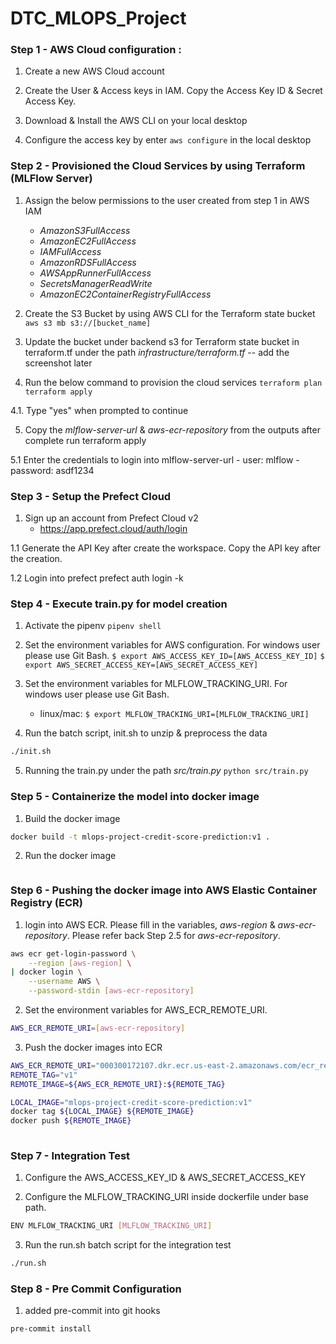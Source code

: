 # DTC_MLOPS_Project

### Step 1 - AWS Cloud configuration :

1. Create a new AWS Cloud account

2. Create the User & Access keys in IAM. Copy the Access Key ID & Secret Access Key.

3. Download & Install the AWS CLI on your local desktop

4. Configure the access key by enter `aws configure` in the local desktop

### Step 2 - Provisioned the Cloud Services by using Terraform (MLFlow Server)

1. Assign the below permissions to the user created from step 1 in AWS IAM
    - *AmazonS3FullAccess*
    - *AmazonEC2FullAccess*
    - *IAMFullAccess*
    - *AmazonRDSFullAccess*
    - *AWSAppRunnerFullAccess*
    - *SecretsManagerReadWrite*
    - *AmazonEC2ContainerRegistryFullAccess*

2. Create the S3 Bucket by using AWS CLI for the Terraform state bucket
`aws s3 mb s3://[bucket_name]`

3. Update the bucket under backend s3 for Terraform state bucket in terraform.tf under the path *infrastructure/terraform.tf*
-- add the screenshot later

4. Run the below command to provision the cloud services
    `terraform plan`
    `terraform apply`

4.1. Type "yes" when prompted to continue

5. Copy the *mlflow-server-url* & *aws-ecr-repository* from the outputs after complete run terraform apply

5.1 Enter the credentials to login into mlflow-server-url
    - user: mlflow
    - password: asdf1234

### Step 3 - Setup the Prefect Cloud
1. Sign up an account from Prefect Cloud v2
    - https://app.prefect.cloud/auth/login

1.1 Generate the API Key after create the workspace. Copy the API key after the creation.

1.2 Login into prefect
    prefect auth login -k <YOUR-API-KEY>

### Step 4 - Execute train.py for model creation
1. Activate the pipenv
    `pipenv shell`

2. Set the environment variables for AWS configuration. For windows user please use Git Bash.
    `$ export AWS_ACCESS_KEY_ID=[AWS_ACCESS_KEY_ID]`
    `$ export AWS_SECRET_ACCESS_KEY=[AWS_SECRET_ACCESS_KEY]`

3. Set the environment variables for MLFLOW_TRACKING_URI. For windows user please use Git Bash.
    - linux/mac:
    `$ export MLFLOW_TRACKING_URI=[MLFLOW_TRACKING_URI]`

4. Run the batch script, init.sh to unzip & preprocess the data
```bash
./init.sh
```

5. Running the train.py under the path *src/train.py*
    `python src/train.py`

### Step 5 - Containerize the model into docker image
1. Build the docker image
```bash
docker build -t mlops-project-credit-score-prediction:v1 .
```

2. Run the docker image
```bash docker run -it --rm -p 9696:9696 -e AWS_ACCESS_KEY_ID="${AWS_ACCESS_KEY_ID}" -e AWS_SECRET_ACCESS_KEY="${AWS_SECRET_ACCESS_KEY}" --name mlops-project mlops-project-credit-score-prediction:v1
```

### Step 6 - Pushing the docker image into AWS Elastic Container Registry (ECR)
1. login into AWS ECR. Please fill in the variables, *aws-region* & *aws-ecr-repository*. Please refer back Step 2.5 for *aws-ecr-repository*.

```bash
aws ecr get-login-password \
    --region [aws-region] \
| docker login \
    --username AWS \
    --password-stdin [aws-ecr-repository]
```

2. Set the environment variables for AWS_ECR_REMOTE_URI.
```bash 
AWS_ECR_REMOTE_URI=[aws-ecr-repository]
```

3. Push the docker images into ECR
```bash
AWS_ECR_REMOTE_URI="000300172107.dkr.ecr.us-east-2.amazonaws.com/ecr_repo"
REMOTE_TAG="v1"
REMOTE_IMAGE=${AWS_ECR_REMOTE_URI}:${REMOTE_TAG}

LOCAL_IMAGE="mlops-project-credit-score-prediction:v1"
docker tag ${LOCAL_IMAGE} ${REMOTE_IMAGE}
docker push ${REMOTE_IMAGE}
    
```

### Step 7 - Integration Test
1. Configure the AWS_ACCESS_KEY_ID & AWS_SECRET_ACCESS_KEY

2. Configure the MLFLOW_TRACKING_URI inside dockerfile under base path.
```bash
ENV MLFLOW_TRACKING_URI [MLFLOW_TRACKING_URI]
```

3. Run the run.sh batch script for the integration test
```bash
./run.sh
```
### Step 8 - Pre Commit Configuration
1. added pre-commit into git hooks
```bash
pre-commit install
```